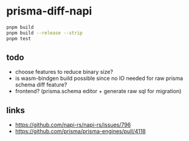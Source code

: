# prisma-diff-napi

```sh
pnpm build
pnpm build --release --strip
pnpm test
```

## todo

- choose features to reduce binary size?
- is wasm-bindgen build possible since no IO needed for raw prisma schema diff feature?
- frontend? (prisma.schema editor + generate raw sql for migration)

## links

- https://github.com/napi-rs/napi-rs/issues/796
- https://github.com/prisma/prisma-engines/pull/4118
